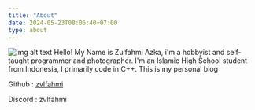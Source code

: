 ```yaml
---
title: "About"
date: 2024-05-23T08:06:40+07:00
type: about
---
```


![img alt text](/me.jpg)
Hello! My Name is Zulfahmi Azka, i'm a hobbyist and self-taught programmer and photographer. I'm an Islamic High School student from Indonesia, I primarily code in C++. This is my personal blog

Github : [zvlfahmi](https://github.com/zvlfahmi)

Discord : zvlfahmi